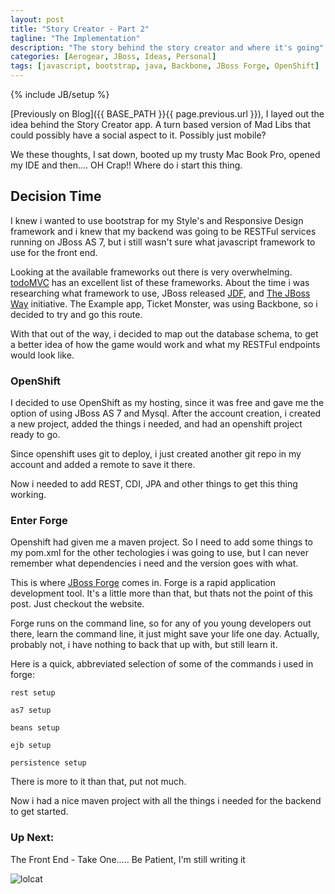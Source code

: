 ```yaml
---
layout: post
title: "Story Creator - Part 2"
tagline: "The Implementation"
description: "The story behind the story creator and where it's going"
categories: [Aerogear, JBoss, Ideas, Personal]
tags: [javascript, bootstrap, java, Backbone, JBoss Forge, OpenShift]
---
```

{% include JB/setup %}


[Previously on Blog]({{ BASE_PATH }}{{ page.previous.url }}), I layed out the idea behind the Story Creator app.  A turn based version of Mad Libs that could possibly have a social aspect to it.  Possibly just mobile?

We these thoughts, I sat down, booted up my trusty Mac Book Pro, opened my IDE and then.... OH Crap!!  Where do i start this thing.


## Decision Time

I knew i wanted to use bootstrap for my Style's and Responsive Design framework and i knew that my backend was going to be RESTFul services running on JBoss AS 7,  but i still wasn't sure what javascript framework to use for the front end.

Looking at the available frameworks out there is very overwhelming.  [todoMVC](http://addyosmani.github.com/todomvc/) has an excellent list of these frameworks.  About the time i was researching what framework to use, JBoss released [JDF](http://www.jboss.org/jdf/), and [The JBoss Way](http://www.jboss.org/developer.html) initiative.  The Example app, Ticket Monster, was using Backbone, so i decided to try and go this route.

With that out of the way, i decided to map out the database schema, to get a better idea of how the game would work and what my RESTFul endpoints would look like.

### OpenShift

I decided to use OpenShift as my hosting, since it was free and gave me the option of using JBoss AS 7 and Mysql.  After the account creation, i created a new project, added the things i needed, and had an openshift project ready to go.

Since openshift uses git to deploy, i just created another git repo in my account and added a remote to save it there.

Now i needed to add REST, CDI, JPA and other things to get this thing working.


### Enter Forge

Openshift had given me a maven project.  So I need to add some things to my pom.xml for the other techologies i was going to use, but I can never remember what dependencies i need and the version goes with what.

This is where [JBoss Forge](http://forge.jboss.org/) comes in.  Forge is a rapid application development tool.  It's a little more than that, but thats not the point of this post.  Just checkout the website.

Forge runs on the command line, so for any of you young developers out there, learn the command line,  it just might save your life one day.  Actually, probably not, i have nothing to back that up with, but still learn it.

Here is a quick, abbreviated selection of some of the commands i used in forge:

    rest setup

    as7 setup

    beans setup

    ejb setup

    persistence setup

There is more to it than that,  put not much.

Now i had a nice maven project with all the things i needed for the backend to get started.

### Up Next:

The Front End - Take One..... Be Patient, I'm still writing it

![lolcat](http://i.chzbgr.com/completestore/2008/9/1/bringmeashr128647906558177409.jpg)





